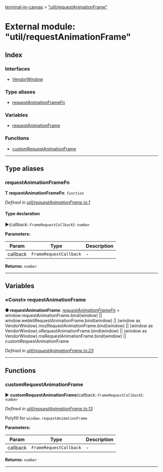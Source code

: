 [terminal-in-canvas](../README.md) > ["util/requestAnimationFrame"](../modules/_util_requestanimationframe_.md)



# External module: "util/requestAnimationFrame"

## Index

### Interfaces

* [VendorWindow](../interfaces/_util_requestanimationframe_.vendorwindow.md)


### Type aliases

* [requestAnimationFrameFn](_util_requestanimationframe_.md#requestanimationframefn)


### Variables

* [requestAnimationFrame](_util_requestanimationframe_.md#requestanimationframe)


### Functions

* [customRequestAnimationFrame](_util_requestanimationframe_.md#customrequestanimationframe)



---
## Type aliases
<a id="requestanimationframefn"></a>

###  requestAnimationFrameFn

**Τ requestAnimationFrameFn**:  *`function`* 

*Defined in [util/requestAnimationFrame.ts:1](https://github.com/danikaze/terminal-in-canvas/blob/a39a508/src/util/requestAnimationFrame.ts#L1)*


#### Type declaration
►(callback: *`FrameRequestCallback`*): `number`



**Parameters:**

| Param | Type | Description |
| ------ | ------ | ------ |
| callback | `FrameRequestCallback`   |  - |





**Returns:** `number`






___


## Variables
<a id="requestanimationframe"></a>

### «Const» requestAnimationFrame

**●  requestAnimationFrame**:  *[requestAnimationFrameFn](_util_requestanimationframe_.md#requestanimationframefn)*  =  window.requestAnimationFrame.bind(window) ||
  window.webkitRequestAnimationFrame.bind(window) ||
  (window as VendorWindow).mozRequestAnimationFrame.bind(window) ||
  (window as VendorWindow).oRequestAnimationFrame.bind(window) ||
  (window as VendorWindow).msRequestAnimationFrame.bind(window) ||
  customRequestAnimationFrame

*Defined in [util/requestAnimationFrame.ts:23](https://github.com/danikaze/terminal-in-canvas/blob/a39a508/src/util/requestAnimationFrame.ts#L23)*





___


## Functions
<a id="customrequestanimationframe"></a>

###  customRequestAnimationFrame

► **customRequestAnimationFrame**(callback: *`FrameRequestCallback`*): `number`



*Defined in [util/requestAnimationFrame.ts:13](https://github.com/danikaze/terminal-in-canvas/blob/a39a508/src/util/requestAnimationFrame.ts#L13)*



Polyfill for `window.requestAnimationFrame`


**Parameters:**

| Param | Type | Description |
| ------ | ------ | ------ |
| callback | `FrameRequestCallback`   |  - |





**Returns:** `number`





___


